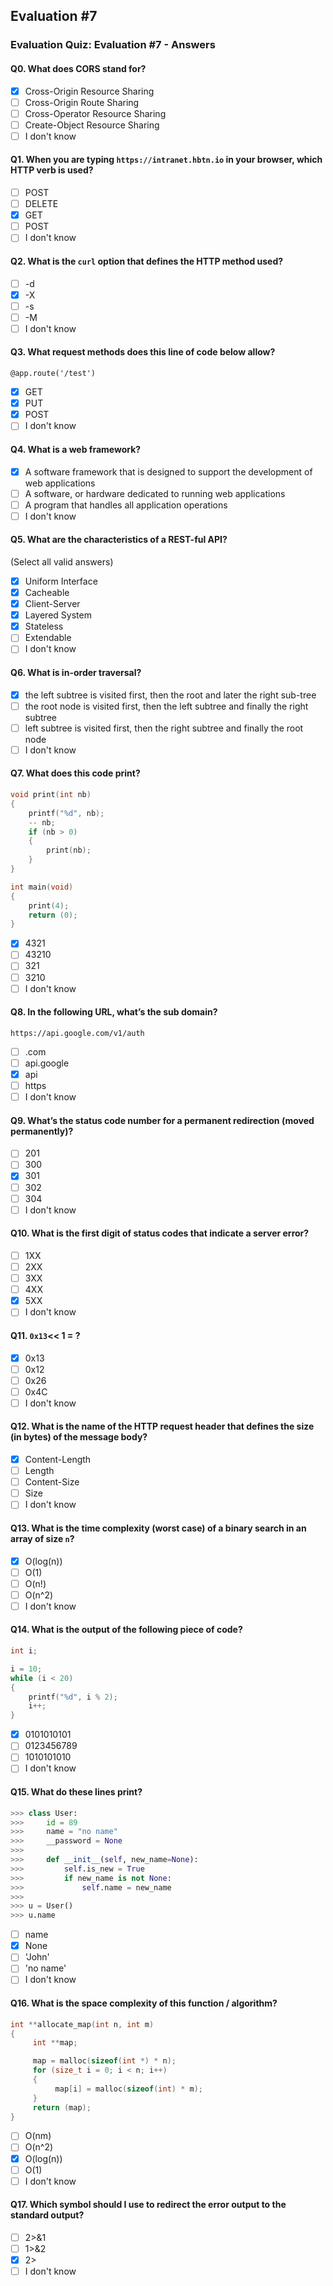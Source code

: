 ## Evaluation #7
### Evaluation Quiz: Evaluation #7 - Answers

#### Q0. What does CORS stand for?
- [x] Cross-Origin Resource Sharing
- [ ] Cross-Origin Route Sharing
- [ ] Cross-Operator Resource Sharing
- [ ] Create-Object Resource Sharing
- [ ] I don't know

#### Q1. When you are typing `https://intranet.hbtn.io` in your browser, which HTTP verb is used?
- [ ] POST
- [ ] DELETE
- [x] GET
- [ ] POST
- [ ] I don't know

#### Q2. What is the `curl` option that defines the HTTP method used?
- [ ] -d
- [x] -X
- [ ] -s
- [ ] -M
- [ ] I don't know

#### Q3. What request methods does this line of code below allow?
`@app.route('/test')`
- [x] GET
- [x] PUT
- [x] POST
- [ ] I don't know

#### Q4. What is a web framework?
- [x] A software framework that is designed to support the development of web applications
- [ ] A software, or hardware dedicated to running web applications
- [ ] A program that handles all application operations
- [ ] I don't know

#### Q5. What are the characteristics of a REST-ful API?
(Select all valid answers)
- [x] Uniform Interface
- [x] Cacheable
- [x] Client-Server
- [x] Layered System
- [x] Stateless
- [ ] Extendable
- [ ] I don't know

#### Q6. What is in-order traversal?
- [x] the left subtree is visited first, then the root and later the right sub-tree
- [ ] the root node is visited first, then the left subtree and finally the right subtree
- [ ] left subtree is visited first, then the right subtree and finally the root node
- [ ] I don't know

#### Q7. What does this code print?
```C
void print(int nb)
{
    printf("%d", nb);
    -- nb;
    if (nb > 0) 
    {
        print(nb);
    }
}

int main(void)
{
    print(4);
    return (0);
}
```
- [x] 4321
- [ ] 43210
- [ ] 321
- [ ] 3210
- [ ] I don't know

#### Q8. In the following URL, what’s the sub domain?
`https://api.google.com/v1/auth`
- [ ] .com
- [ ] api.google
- [x] api
- [ ] https
- [ ] I don't know

#### Q9. What’s the status code number for a permanent redirection (moved permanently)?
- [ ] 201
- [ ] 300
- [x] 301
- [ ] 302
- [ ] 304
- [ ] I don't know

#### Q10. What is the first digit of status codes that indicate a server error?
- [ ] 1XX
- [ ] 2XX
- [ ] 3XX
- [ ] 4XX
- [x] 5XX
- [ ] I don't know

#### Q11. `0x13`<< 1 = ?
- [x] 0x13
- [ ] 0x12
- [ ] 0x26
- [ ] 0x4C
- [ ] I don't know

#### Q12. What is the name of the HTTP request header that defines the size (in bytes) of the message body?
- [x] Content-Length
- [ ] Length
- [ ] Content-Size
- [ ] Size
- [ ] I don't know

#### Q13. What is the time complexity (worst case) of a binary search in an array of size `n`?
- [x] O(log(n))
- [ ] O(1)
- [ ] O(n!)
- [ ] O(n^2)
- [ ] I don't know

#### Q14. What is the output of the following piece of code?
```C
int i;

i = 10;
while (i < 20)
{
    printf("%d", i % 2);
    i++;
}
```
- [x] 0101010101
- [ ] 0123456789
- [ ] 1010101010
- [ ] I don't know

#### Q15. What do these lines print?
```python
>>> class User:
>>>     id = 89
>>>     name = "no name"
>>>     __password = None
>>>     
>>>     def __init__(self, new_name=None):
>>>         self.is_new = True
>>>         if new_name is not None:
>>>             self.name = new_name
>>> 
>>> u = User()
>>> u.name
```
- [ ] name
- [x] None
- [ ] 'John'
- [ ] 'no name'
- [ ] I don't know

#### Q16. What is the space complexity of this function / algorithm?
```C
int **allocate_map(int n, int m)
{
     int **map;

     map = malloc(sizeof(int *) * n);
     for (size_t i = 0; i < n; i++)
     {
          map[i] = malloc(sizeof(int) * m);
     }
     return (map);
}
```
- [ ] O(nm)
- [ ] O(n^2)
- [x] O(log(n))
- [ ] O(1)
- [ ] I don't know

#### Q17. Which symbol should I use to redirect the error output to the standard output?
- [ ] 2>&1
- [ ] 1>&2
- [x] 2>
- [ ] I don't know
